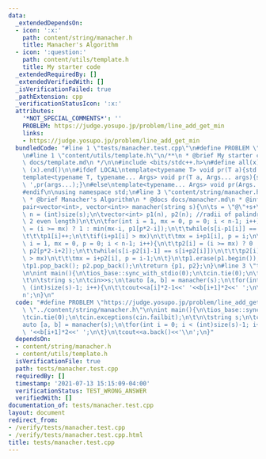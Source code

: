 ```yaml
---
data:
  _extendedDependsOn:
  - icon: ':x:'
    path: content/string/manacher.h
    title: Manacher's Algorithm
  - icon: ':question:'
    path: content/utils/template.h
    title: My starter code
  _extendedRequiredBy: []
  _extendedVerifiedWith: []
  _isVerificationFailed: true
  _pathExtension: cpp
  _verificationStatusIcon: ':x:'
  attributes:
    '*NOT_SPECIAL_COMMENTS*': ''
    PROBLEM: https://judge.yosupo.jp/problem/line_add_get_min
    links:
    - https://judge.yosupo.jp/problem/line_add_get_min
  bundledCode: "#line 1 \"tests/manacher.test.cpp\"\n#define PROBLEM \"https://judge.yosupo.jp/problem/line_add_get_min\"\
    \n#line 1 \"content/utils/template.h\"\n/**\n * @brief My starter code\n * @docs\
    \ docs/template.md\n */\n\n#include <bits/stdc++.h>\n#define all(x) (x).begin(),\
    \ (x).end()\n\n#ifdef LOCAL\ntemplate<typename T> void pr(T a){std::cerr<<a<<std::endl;}\n\
    template<typename T, typename... Args> void pr(T a, Args... args){std::cerr<<a<<'\
    \ ',pr(args...);}\n#else\ntemplate<typename... Args> void pr(Args... args){}\n\
    #endif\n\nusing namespace std;\n#line 3 \"content/string/manacher.h\"\n\n/**\n\
    \ * @brief Manacher's Algorithm\n * @docs docs/manacher.md\n * @info\n */\n \n\
    pair<vector<int>, vector<int>> manacher(string s){\n\ts = \"@\"+s+\"#\";\n\tint\
    \ n = (int)size(s);\n\tvector<int> p1(n), p2(n); //radii of palindromes (1 odd,\
    \ 2 even length)\n\t\n\tfor(int i = 1, mx = 0, p = 0; i < n-1; i++){\n\t\tp1[i]\
    \ = (i >= mx) ? 1 : min(mx-i, p1[p*2-i]);\n\t\twhile(s[i-p1[i]] == s[i+p1[i]])\n\
    \t\t\tp1[i]++;\n\t\tif(i+p1[i] > mx)\n\t\t\tmx = i+p1[i], p = i;\n\t}\n\tfor(int\
    \ i = 1, mx = 0, p = 0; i < n-1; i++){\n\t\tp2[i] = (i >= mx) ? 0 : min(mx-i,\
    \ p2[p*2-i+2]);\n\t\twhile(s[i-p2[i]-1] == s[i+p2[i]])\n\t\t\tp2[i]++;\n\t\tif(i+p2[i]\
    \ > mx)\n\t\t\tmx = i+p2[i], p = i-1;\n\t}\n\tp1.erase(p1.begin()); p2.erase(p2.begin());\n\
    \tp1.pop_back(); p2.pop_back();\n\treturn {p1, p2};\n}\n#line 3 \"tests/manacher.test.cpp\"\
    \n\nint main(){\n\tios_base::sync_with_stdio(0);\n\tcin.tie(0);\n\tcin.exceptions(cin.failbit);\n\
    \t\n\tstring s;\n\tcin>>s;\n\tauto [a, b] = manacher(s);\n\tfor(int i = 0; i <\
    \ (int)size(s)-1; i++){\n\t\tcout<<a[i]*2-1<<' '<<b[i+1]*2<<' ';\n\t}\n\tcout<<a.back()<<'\\\
    n';\n}\n"
  code: "#define PROBLEM \"https://judge.yosupo.jp/problem/line_add_get_min\"\n#include\
    \ \"../content/string/manacher.h\"\n\nint main(){\n\tios_base::sync_with_stdio(0);\n\
    \tcin.tie(0);\n\tcin.exceptions(cin.failbit);\n\t\n\tstring s;\n\tcin>>s;\n\t\
    auto [a, b] = manacher(s);\n\tfor(int i = 0; i < (int)size(s)-1; i++){\n\t\tcout<<a[i]*2-1<<'\
    \ '<<b[i+1]*2<<' ';\n\t}\n\tcout<<a.back()<<'\\n';\n}"
  dependsOn:
  - content/string/manacher.h
  - content/utils/template.h
  isVerificationFile: true
  path: tests/manacher.test.cpp
  requiredBy: []
  timestamp: '2021-07-13 15:15:09-04:00'
  verificationStatus: TEST_WRONG_ANSWER
  verifiedWith: []
documentation_of: tests/manacher.test.cpp
layout: document
redirect_from:
- /verify/tests/manacher.test.cpp
- /verify/tests/manacher.test.cpp.html
title: tests/manacher.test.cpp
---
```

